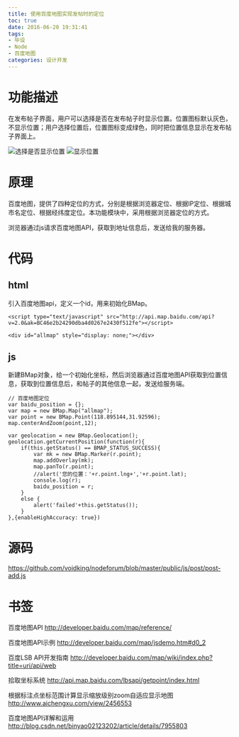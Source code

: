 ```yaml
---
title: 使用百度地图实现发帖时的定位
toc: true
date: 2016-06-20 19:31:41
tags:
- 毕设
- Node
- 百度地图
categories: 设计开发
---
```

# 功能描述
在发布帖子界面，用户可以选择是否在发布帖子时显示位置。位置图标默认灰色，不显示位置；用户选择位置后，位置图标变成绿色，同时把位置信息显示在发布帖子界面上。

![选择是否显示位置](http://7oxjrx.com1.z0.glb.clouddn.com//imgs/baidumap/choose.png)
![显示位置](http://7oxjrx.com1.z0.glb.clouddn.com//imgs/baidumap/position.png)

<!--more-->

# 原理
百度地图，提供了四种定位的方式，分别是根据浏览器定位、根据IP定位、根据城市名定位、根据经纬度定位。本功能模块中，采用根据浏览器定位的方式。

浏览器通过js请求百度地图API，获取到地址信息后，发送给我的服务器。

# 代码
## html
引入百度地图api，定义一个id，用来初始化BMap。
```
<script type="text/javascript" src="http://api.map.baidu.com/api?v=2.0&ak=BC46e2b24290dba4d0267e2430f512fe"></script>

<div id="allmap" style="display: none;"></div>
```

## js
新建BMap对象，给一个初始化坐标，然后浏览器通过百度地图API获取到位置信息，获取到位置信息后，和帖子的其他信息一起，发送给服务端。

```
// 百度地图定位
var baidu_position = {};
var map = new BMap.Map("allmap");
var point = new BMap.Point(118.895144,31.92596);
map.centerAndZoom(point,12);

var geolocation = new BMap.Geolocation();
geolocation.getCurrentPosition(function(r){
    if(this.getStatus() == BMAP_STATUS_SUCCESS){
        var mk = new BMap.Marker(r.point);
        map.addOverlay(mk);
        map.panTo(r.point);
        //alert('您的位置：'+r.point.lng+','+r.point.lat);
        console.log(r);
        baidu_position = r;
    }
    else {
        alert('failed'+this.getStatus());
    }
},{enableHighAccuracy: true})

```

# 源码
https://github.com/voidking/nodeforum/blob/master/public/js/post/post-add.js

# 书签
百度地图API
http://developer.baidu.com/map/reference/

百度地图API示例
http://developer.baidu.com/map/jsdemo.htm#d0_2

百度LSB API开发指南
http://developer.baidu.com/map/wiki/index.php?title=uri/api/web

拾取坐标系统
http://api.map.baidu.com/lbsapi/getpoint/index.html

根据标注点坐标范围计算显示缩放级别zoom自适应显示地图
http://www.aichengxu.com/view/2456553

百度地图API详解和运用
http://blog.csdn.net/binyao02123202/article/details/7955803